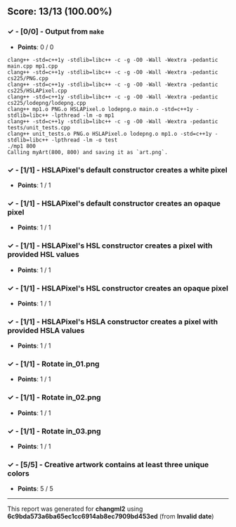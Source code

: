 


## Score: 13/13 (100.00%)


### ✓ - [0/0] - Output from `make`

- **Points**: 0 / 0


```
clang++ -std=c++1y -stdlib=libc++ -c -g -O0 -Wall -Wextra -pedantic main.cpp mp1.cpp
clang++ -std=c++1y -stdlib=libc++ -c -g -O0 -Wall -Wextra -pedantic cs225/PNG.cpp
clang++ -std=c++1y -stdlib=libc++ -c -g -O0 -Wall -Wextra -pedantic cs225/HSLAPixel.cpp
clang++ -std=c++1y -stdlib=libc++ -c -g -O0 -Wall -Wextra -pedantic cs225/lodepng/lodepng.cpp
clang++ mp1.o PNG.o HSLAPixel.o lodepng.o main.o -std=c++1y -stdlib=libc++ -lpthread -lm -o mp1
clang++ -std=c++1y -stdlib=libc++ -c -g -O0 -Wall -Wextra -pedantic tests/unit_tests.cpp
clang++ unit_tests.o PNG.o HSLAPixel.o lodepng.o mp1.o -std=c++1y -stdlib=libc++ -lpthread -lm -o test
./mp1 800
Calling myArt(800, 800) and saving it as `art.png`.

```


### ✓ - [1/1] - HSLAPixel's default constructor creates a white pixel

- **Points**: 1 / 1





### ✓ - [1/1] - HSLAPixel's default constructor creates an opaque pixel

- **Points**: 1 / 1





### ✓ - [1/1] - HSLAPixel's HSL constructor creates a pixel with provided HSL values

- **Points**: 1 / 1





### ✓ - [1/1] - HSLAPixel's HSL constructor creates an opaque pixel

- **Points**: 1 / 1





### ✓ - [1/1] - HSLAPixel's HSLA constructor creates a pixel with provided HSLA values

- **Points**: 1 / 1





### ✓ - [1/1] - Rotate in_01.png

- **Points**: 1 / 1





### ✓ - [1/1] - Rotate in_02.png

- **Points**: 1 / 1





### ✓ - [1/1] - Rotate in_03.png

- **Points**: 1 / 1





### ✓ - [5/5] - Creative artwork contains at least three unique colors

- **Points**: 5 / 5





---

This report was generated for **changml2** using **6c9bda573a6ba65ec1cc6914ab8ec7909bd453ed** (from **Invalid date**)
